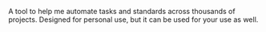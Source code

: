 A tool to help me automate tasks and standards across thousands of projects. Designed for personal use, but it can be used for your use as well.
